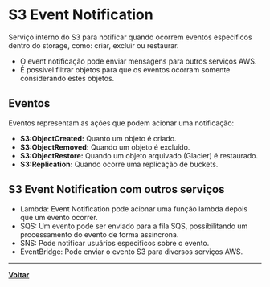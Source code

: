 # S3 Event Notification
Serviço interno do S3 para notificar quando ocorrem eventos especificos dentro do storage, como: criar, excluir ou restaurar.
- O event notificação pode enviar mensagens para outros serviços AWS.
- É possivel filtrar objetos para que os eventos ocorram somente considerando estes objetos.
## Eventos
Eventos representam as ações que podem acionar uma notificação:
- **S3:ObjectCreated:** Quanto um objeto é criado.
- **S3:ObjectRemoved:** Quando um objeto é excluído.
- **S3:ObjectRestore:** Quando um objeto arquivado (Glacier) é restaurado.
- **S3:Replication:** Quando ocorre uma replicação de buckets.
## S3 Event Notification com outros serviços
- Lambda: Event Notification pode acionar uma função lambda depois que um evento ocorrer.
- SQS: Um evento pode ser enviado para a fila SQS, possibilitando um processamento do evento de forma assíncrona.
- SNS: Pode notificar usuários especificos sobre o evento.
- EventBridge: Pode enviar o evento S3 para diversos serviços AWS.
---
**[Voltar](./s3.md)**